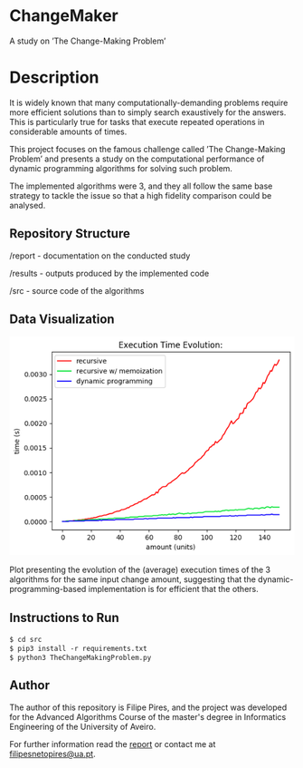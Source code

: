 # ChangeMaker
A study on ’The Change-Making Problem’

# Description

It is widely known that many computationally-demanding problems require more efficient solutions than to simply search exaustively for the answers.
This is particularly true for tasks that execute repeated operations in considerable amounts of times. 

This project focuses on the famous challenge called ’The Change-Making Problem’ and presents a study on the computational performance of dynamic programming algorithms for solving such problem.

The implemented algorithms were 3, and they all follow the same base strategy to tackle the issue so that a high fidelity comparison could be analysed.

## Repository Structure

/report - documentation on the conducted study

/results - outputs produced by the implemented code

/src - source code of the algorithms 

## Data Visualization

<img src="https://github.com/FilipePires98/ChangeMaker/blob/main/results/elaborate/tCMP_elaborate_results_plot_%5B1%205%5D.png" width="540px">

Plot presenting the evolution of the (average) execution times of the 3 algorithms for the same input change amount, suggesting that the dynamic-programming-based implementation is for efficient that the others.

## Instructions to Run

```console
$ cd src
$ pip3 install -r requirements.txt
$ python3 TheChangeMakingProblem.py
```

## Author

The author of this repository is Filipe Pires, and the project was developed for the Advanced Algorithms Course of the master's degree in Informatics Engineering of the University of Aveiro.

For further information read the [report](https://github.com/FilipePires98/ChangeMaker/blob/main/report/report.pdf) or contact me at filipesnetopires@ua.pt.
